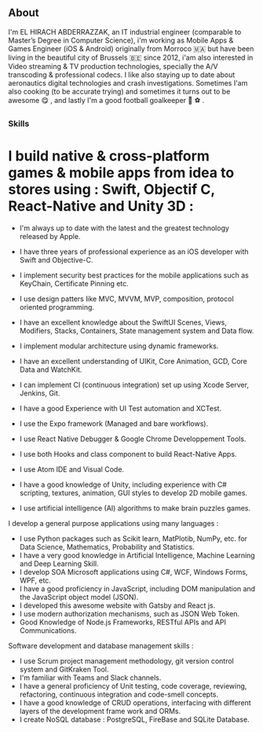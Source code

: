 About
-----

I'm EL HIRACH ABDERRAZZAK, an IT industrial engineer (comparable to Master’s Degree in Computer Science), i'm working as Mobile Apps & Games Engineer (iOS & Android) originally from Morroco 🇲🇦 but have been living in the beautiful city of Brussels 🇧🇪 since 2012, i'am also interested in Video streaming & TV production technologies, specially the A/V transcoding & professional codecs. I like also staying up to date about aeronautics digital technologies and crash investigations. Sometimes I'am also cooking (to be accurate trying) and sometimes it turns out to be awesome 😋 , and lastly I'm a good football goalkeeper 🥅 ⚽ .

  

### Skills

# I build native & cross-platform games & mobile apps from idea to stores using : Swift, Objectif C, React-Native and Unity 3D :

  

*   I'm always up to date with the latest and the greatest technology released by Apple.
*   I have three years of professional experience as an iOS developer with Swift and Objective-C. 
*   I implement security best practices for the mobile applications such as KeyChain, Certificate Pinning etc.
*   I use design patters like MVC, MVVM, MVP, composition, protocol oriented programming.
*   I have an excellent knowledge about the SwiftUI Scenes, Views, Modifiers, Stacks, Containers, State management system and Data flow.
*   I implement modular architecture using dynamic frameworks.
*   I have an excellent understanding of UIKit, Core Animation, GCD, Core Data and WatchKit.
*   I can implement CI (continuous integration) set up using Xcode Server, Jenkins, Git.
*   I have a good Experience with UI Test automation and XCTest.

  

*   I use the Expo framework (Managed and bare workflows).
*   I use React Native Debugger & Google Chrome Developpement Tools.
*   I use both Hooks and class component to build React-Native Apps.
*   I use Atom IDE and Visual Code.

  

*   I have a good knowledge of Unity, including experience with C# scripting, textures, animation, GUI styles to develop 2D mobile games.
*   I use artificial intelligence (AI) algorithms to make brain puzzles games.

  

I develop a general purpose applications using many languages :

  

*   I use Python packages such as Scikit learn, MatPlotib, NumPy, etc. for Data Science, Mathematics, Probability and Statistics.
*   I have a very good knowledge in Artificial Intelligence, Machine Learning and Deep Learning Skill.
*   I develop SOA Microsoft applications using C#, WCF, Windows Forms, WPF, etc.
*   I have a good proficiency in JavaScript, including DOM manipulation and the JavaScript object model (JSON).
*   I developed this awesome website with Gatsby and React js.
*   I use modern authorization mechanisms, such as JSON Web Token.
*   Good Knowledge of Node.js Frameworks, RESTful APIs and API Communications.

  

Software development and database management skills :

  

*   I use Scrum project management methodology, git version control system and GitKraken Tool.
*   I'm familiar with Teams and Slack channels.
*   I have a general proficiency of Unit testing, code coverage, reviewing, refactoring, continuous integration and code-smell concepts.
*   I have a good knowledge of CRUD operations, interfacing with different layers of the development frame work and ORMs.
*   I create NoSQL database : PostgreSQL, FireBase and SQLite Database.

